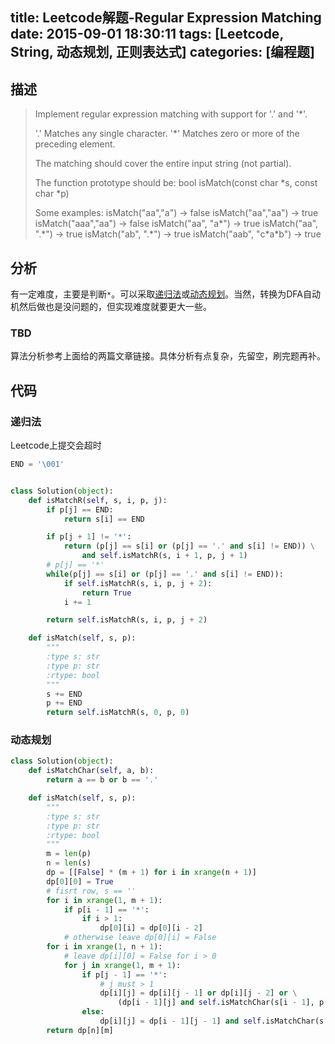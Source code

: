 title: Leetcode解题-Regular Expression Matching
date: 2015-09-01 18:30:11
tags: [Leetcode, String, 动态规划, 正则表达式]
categories: [编程题]
---

## 描述
> Implement regular expression matching with support for '.' and '\*'.
>
> '.' Matches any single character.
> '\*' Matches zero or more of the preceding element.
>
> The matching should cover the entire input string (not partial).
>
> The function prototype should be:
> bool isMatch(const char \*s, const char \*p)
>
> Some examples:
> isMatch("aa","a") → false
> isMatch("aa","aa") → true
> isMatch("aaa","aa") → false
> isMatch("aa", "a\*") → true
> isMatch("aa", ".\*") → true
> isMatch("ab", ".\*") → true
> isMatch("aab", "c\*a\*b") → true

## 分析
有一定难度，主要是判断`*`。可以采取[递归法][1]或[动态规划][2]。当然，转换为DFA自动机然后做也是没问题的，但实现难度就要更大一些。

### TBD
算法分析参考上面给的两篇文章链接。具体分析有点复杂，先留空，刷完题再补。

## 代码

### 递归法
Leetcode上提交会超时
```python
END = '\001'


class Solution(object):
    def isMatchR(self, s, i, p, j):
        if p[j] == END:
            return s[i] == END

        if p[j + 1] != '*':
            return (p[j] == s[i] or (p[j] == '.' and s[i] != END)) \
                and self.isMatchR(s, i + 1, p, j + 1)
        # p[j] == '*'
        while(p[j] == s[i] or (p[j] == '.' and s[i] != END)):
            if self.isMatchR(s, i, p, j + 2):
                return True
            i += 1

        return self.isMatchR(s, i, p, j + 2)

    def isMatch(self, s, p):
        """
        :type s: str
        :type p: str
        :rtype: bool
        """
        s += END
        p += END
        return self.isMatchR(s, 0, p, 0)
```

### 动态规划
```python
class Solution(object):
    def isMatchChar(self, a, b):
        return a == b or b == '.'

    def isMatch(self, s, p):
        """
        :type s: str
        :type p: str
        :rtype: bool
        """
        m = len(p)
        n = len(s)
        dp = [[False] * (m + 1) for i in xrange(n + 1)]
        dp[0][0] = True
        # fisrt row, s == ''
        for i in xrange(1, m + 1):
            if p[i - 1] == '*':
                if i > 1:
                    dp[0][i] = dp[0][i - 2]
            # otherwise leave dp[0][i] = False
        for i in xrange(1, n + 1):
            # leave dp[i][0] = False for i > 0
            for j in xrange(1, m + 1):
                if p[j - 1] == '*':
                    # j must > 1
                    dp[i][j] = dp[i][j - 1] or dp[i][j - 2] or \
                        (dp[i - 1][j] and self.isMatchChar(s[i - 1], p[j - 2]))
                else:
                    dp[i][j] = dp[i - 1][j - 1] and self.isMatchChar(s[i - 1], p[j - 1])
        return dp[n][m]
```

[1]: http://articles.leetcode.com/2011/09/regular-expression-matching.html
[2]: http://www.cnblogs.com/flowerkzj/p/3726667.html
